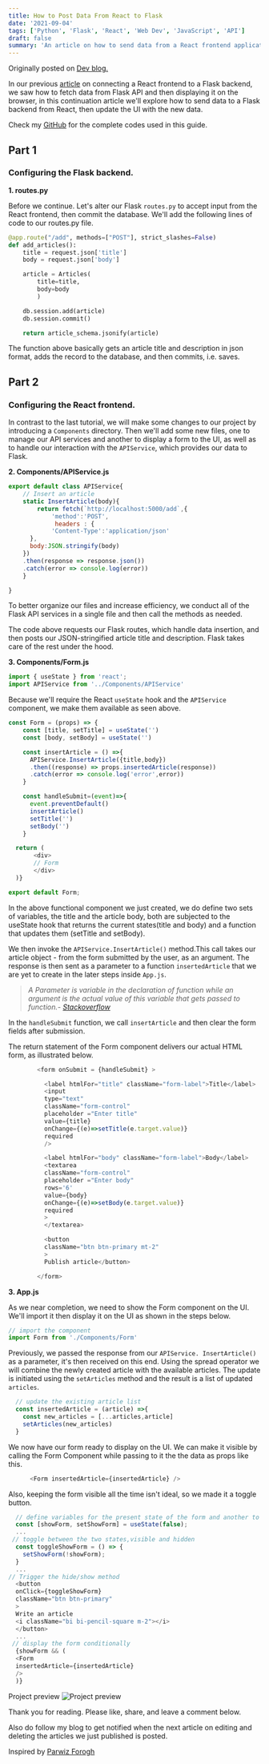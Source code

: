 ```yaml
---
title: How to Post Data From React to Flask
date: '2021-09-04'
tags: ['Python', 'Flask', 'React', 'Web Dev', 'JavaScript', 'API']
draft: false
summary: 'An article on how to send data from a React frontend application to a Flask backend application (API).'
---
```


Originally posted on [Dev blog.](https://dev.to/dev_elie/sending-data-from-react-to-flask-apm)

In our previous [article](https://dev.to/dev_elie/connecting-a-react-frontend-to-a-flask-backend-h1o) on connecting a React frontend to a Flask backend, we saw how to fetch data from Flask API and then displaying it on the browser, in this continuation article we'll explore how to send data to a Flask backend from React, then update the UI with the new data.

Check my [GitHub](https://github.com/Dev-Elie/Sending-Data-from-React-to-Flask) for the complete codes used in this guide.

## Part 1

### Configuring the Flask backend.

**1. routes.py**

Before we continue. Let's alter our Flask `routes.py` to accept input from the React frontend, then commit the database. We'll add the following lines of code to our routes.py file.

```python
@app.route("/add", methods=["POST"], strict_slashes=False)
def add_articles():
	title = request.json['title']
	body = request.json['body']

	article = Articles(
		title=title,
		body=body
		)

	db.session.add(article)
	db.session.commit()

	return article_schema.jsonify(article)
```

The function above basically gets an article title and description in json format, adds the record to the database, and then commits, i.e. saves.

## Part 2

### Configuring the React frontend.

In contrast to the last tutorial, we will make some changes to our project by introducing a `Components` directory. Then we'll add some new files, one to manage our API services and another to display a form to the UI, as well as to handle our interaction with the `APIService`, which provides our data to Flask.

**2. Components/APIService.js**

```JavaScript
export default class APIService{
	// Insert an article
	static InsertArticle(body){
		return fetch(`http://localhost:5000/add`,{
      		'method':'POST',
      		 headers : {
      		'Content-Type':'application/json'
      },
      body:JSON.stringify(body)
    })
	.then(response => response.json())
	.catch(error => console.log(error))
	}

}
```

To better organize our files and increase efficiency, we conduct all of the Flask API services in a single file and then call the methods as needed.

The code above requests our Flask routes, which handle data insertion, and then posts our JSON-stringified article title and description. Flask takes care of the rest under the hood.

**3. Components/Form.js**

```JavaScript
import { useState } from 'react';
import APIService from '../Components/APIService'
```

Because we'll require the React `useState` hook and the `APIService` component, we make them available as seen above.

```JavaScript
const Form = (props) => {
    const [title, setTitle] = useState('')
    const [body, setBody] = useState('')

    const insertArticle = () =>{
      APIService.InsertArticle({title,body})
      .then((response) => props.insertedArticle(response))
      .catch(error => console.log('error',error))
    }

    const handleSubmit=(event)=>{
      event.preventDefault()
      insertArticle()
      setTitle('')
      setBody('')
    }

  return (
       <div>
       // Form
       </div>
  )}

export default Form;
```

In the above functional component we just created, we do define two sets of variables, the title and the article body, both are subjected to the useState hook that returns the current states(title and body) and a function that updates them (setTitle and setBody).

We then invoke the `APIService.InsertArticle()` method.This call takes our article object - from the form submitted by the user, as an argument. The response is then sent as a parameter to a function `insertedArticle` that we are yet to create in the later steps inside `App.js`.

> _A Parameter is variable in the declaration of function while an argument is the actual value of this variable that gets passed to function.- [Stackoverflow](https://stackoverflow.com/a/51231722/12943692)_

In the `handleSubmit` function, we call `insertArticle` and then clear the form fields after submission.

The return statement of the Form component delivers our actual HTML form, as illustrated below.

```JavaScript
        <form onSubmit = {handleSubmit} >

          <label htmlFor="title" className="form-label">Title</label>
          <input
          type="text"
          className="form-control"
          placeholder ="Enter title"
          value={title}
          onChange={(e)=>setTitle(e.target.value)}
          required
          />

          <label htmlFor="body" className="form-label">Body</label>
          <textarea
          className="form-control"
          placeholder ="Enter body"
          rows='6'
          value={body}
          onChange={(e)=>setBody(e.target.value)}
          required
          >
          </textarea>

          <button
          className="btn btn-primary mt-2"
          >
          Publish article</button>

        </form>
```

**3. App.js**

As we near completion, we need to show the Form component on the UI. We'll import it then display it on the UI as shown in the steps below.

```JavaScript
// import the component
import Form from './Components/Form'
```

Previously, we passed the response from our `APIService. InsertArticle()` as a parameter, it's then received on this end. Using the spread operator we will combine the newly created article with the available articles. The update is initiated using the `setArticles` method and the result is a list of updated `articles`.

```JavaScript
  // update the existing article list
  const insertedArticle = (article) =>{
    const new_articles = [...articles,article]
    setArticles(new_articles)
  }
```

We now have our form ready to display on the UI. We can make it visible by calling the Form Component while passing to it the the data as props like this.

```JavaScript
      <Form insertedArticle={insertedArticle} />
```

Also, keeping the form visible all the time isn't ideal, so we made it a toggle button.

```JavaScript
  // define variables for the present state of the form and another to change its state
  const [showForm, setShowForm] = useState(false);
  ...
 // toggle between the two states,visible and hidden
  const toggleShowForm = () => {
    setShowForm(!showForm);
  }
  ...
// Trigger the hide/show method
  <button
  onClick={toggleShowForm}
  className="btn btn-primary"
  >
  Write an article
  <i className="bi bi-pencil-square m-2"></i>
  </button>
  ...
 // display the form conditionally
  {showForm && (
  <Form
  insertedArticle={insertedArticle}
  />
  )}
```

Project preview
![Project preview](https://dev-to-uploads.s3.amazonaws.com/uploads/articles/fagb3ltc3a5zzigmeqor.png)

Thank you for reading. Please like, share, and leave a comment below.

Also do follow my blog to get notified when the next article on editing and deleting the articles we just published is posted.

Inspired by [Parwiz Forogh](https://www.youtube.com/watch?v=msEmUtYqVV0)
